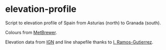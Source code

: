 # elevation-profile

Script to elevation profile of Spain from Asturias (north) to Granada (south).

Colours from [MetBrewer](https://github.com/BlakeRMills/MetBrewer).

Elevation data from [IGN](http://www.ign.es/web/ign/portal) and line shapefile thanks to [I. Ramos-Gutierrez](https://github.com/iramosgutierrez).
